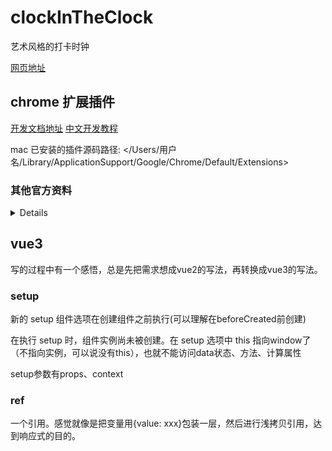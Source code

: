 # clockInTheClock

艺术风格的打卡时钟

[网页地址](https://xingorg1.github.io/clockInTheClock/index.html)

## chrome 扩展插件

[开发文档地址](https://developer.chrome.com/docs/extensions/mv3/manifest/)
[中文开发教程](https://www.cnblogs.com/liuxianan/p/chrome-plugin-develop.html)

mac 已安装的插件源码路径: </Users/用户名/Library/ApplicationSupport/Google/Chrome/Default/Extensions>

### 其他官方资料

<details>
  <ul>
    <li><a href="https://developer.chrome.com/extensions" target="_blank">Chrome插件官方文档主页</a></li>
    <li><a href="https://developer.chrome.com/extensions/samples" target="_blank">Chrome插件官方示例</a></li>
    <li><a href="https://developer.chrome.com/extensions/manifest" target="_blank">manifest清单文件</a></li>
    <li><a href="https://developer.chrome.com/extensions/permissions" target="_blank">permissions权限</a></li>
    <li><a href="https://developer.chrome.com/extensions/api_index" target="_blank">chrome.xxx.api文档</a></li>
    <li><a href="https://developer.chrome.com/extensions/match_patterns" target="_blank">模糊匹配规则语法详解</a></li>
  </ul>
</details>

## vue3
写的过程中有一个感悟，总是先把需求想成vue2的写法，再转换成vue3的写法。
### setup
新的 setup 组件选项在创建组件之前执行(可以理解在beforeCreated前创建)

在执行 setup 时，组件实例尚未被创建。在 setup 选项中 this 指向window了（不指向实例，可以说没有this），也就不能访问data状态、方法、计算属性

setup参数有props、context

### ref
一个引用。感觉就像是把变量用{value: xxx}包装一层，然后进行浅拷贝引用，达到响应式的目的。